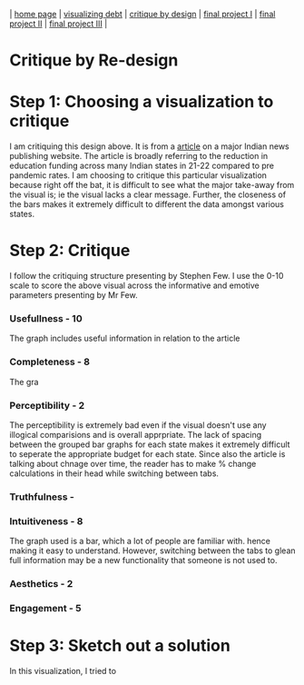 | [home page](https://pranavakadiyala.github.io/Portfolio/) | [visualizing debt](visualizing-government-debt) | [critique by design](critique-by-design) | [final project I](final-project-part-one) | [final project II](final-project-part-two) | [final project III](final-project-part-three) |

# Critique by Re-design

# Step 1: Choosing a visualization to critique

<div class="infogram-embed" data-id="c596945a-abfc-4716-b74c-3fb79b0ab299" data-type="interactive" data-title="State Education Budgets 2020-21 &amp;amp; 2021-22"></div><script>!function(e,n,i,s){var d="InfogramEmbeds";var o=e.getElementsByTagName(n)[0];if(window[d]&&window[d].initialized)window[d].process&&window[d].process();else if(!e.getElementById(i)){var r=e.createElement(n);r.async=1,r.id=i,r.src=s,o.parentNode.insertBefore(r,o)}}(document,"script","infogram-async","https://infogram.com/js/dist/embed-loader-min.js");</script>

I am critiquing this design above. It is from a [article](https://www.indiaspend.com/data-viz/12-states-reduced-education-funding-in-percentage-terms-803541) on a major Indian news publishing website. The article is broadly referring to the reduction in education funding across many Indian states in 21-22 compared to pre pandemic rates. I am choosing to critique this particular visualization because right off the bat, it is difficult to see what the major take-away from the visual is; ie the visual lacks a clear message. Further, the closeness of the bars makes it extremely difficult to different the data amongst various states. 

# Step 2: Critique

I follow the critiquing structure presenting by Stephen Few. I use the 0-10 scale to score the above visual across the informative and emotive parameters presenting by Mr Few.

### Usefullness - 10
The graph includes useful information in relation to the article 

### Completeness - 8
The gra

### Perceptibility - 2
The perceptibility is extremely bad even if the  visual doesn't use any illogical comparisions and is overall apprpriate. The lack of spacing between the grouped bar graphs for each state makes it extremely difficult to seperate the appropriate budget for each state. Since also the article is talking about chnage over time, the reader has to make % change calculations in their head while switching between tabs. 

### Truthfulness - 

### Intuitiveness - 8
The graph used is a bar, which a lot of people are familiar with. hence making it easy to understand. However, switching between the tabs to glean full information may be a new functionality that someone is not used to.

### Aesthetics - 2

### Engagement - 5


# Step 3: Sketch out a solution

<div class="flourish-embed flourish-chart" data-src="visualisation/15078966"><script src="https://public.flourish.studio/resources/embed.js"></script></div>

In this visualization, I tried to 
